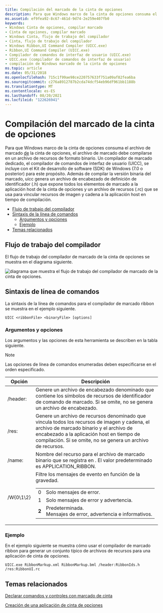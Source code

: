 ```yaml
---
title: Compilación del marcado de la cinta de opciones
description: Para que Windows marco de la cinta de opciones consuma el archivo de marcado de la cinta de opciones, el archivo de marcado debe compilarse en un archivo de recursos de formato binario.
ms.assetid: ef9fea92-8c67-461d-9d74-2e259e407fb0
keywords:
- Windows Cinta de opciones, compilar marcado
- Cinta de opciones, compilar marcado
- Windows Cinta, flujo de trabajo del compilador
- Cinta, flujo de trabajo del compilador
- Windows Ribbon,UI Command Compiler (UICC.exe)
- Ribbon,UI Command Compiler (UICC.exe)
- Compilador de comandos de interfaz de usuario (UICC.exe)
- UICC.exe (compilador de comandos de interfaz de usuario)
- compilación de Windows marcado de la cinta de opciones
ms.topic: article
ms.date: 05/31/2018
ms.openlocfilehash: 715c1f99ae98ce220757633f751a09af82fea6ba
ms.sourcegitcommit: c276a8912787b2cda74dcf54eb96df961bb1188b
ms.translationtype: MT
ms.contentlocale: es-ES
ms.lasthandoff: 08/20/2021
ms.locfileid: "122626941"
---
```

# <a name="compiling-ribbon-markup"></a>Compilación del marcado de la cinta de opciones

Para que Windows marco de la cinta de opciones consuma el archivo de marcado [de](windowsribbon-schema.md) la cinta de opciones, el archivo de marcado debe compilarse en un archivo de recursos de formato binario. Un compilador de marcado dedicado, el compilador de comandos de interfaz de usuario (UICC), se incluye con el Kit de desarrollo de software (SDK) de Windows (7.0 o posterior) para este propósito. Además de compilar la versión binaria del marcado, uicc genera un archivo de encabezado de definición de identificador (.h) que expone todos los elementos de marcado a la aplicación host de la cinta de opciones y un archivo de recursos (.rc) que se usa para vincular recursos de imagen y cadena a la aplicación host en tiempo de compilación.

-   [Flujo de trabajo del compilador](#compiler-workflow)
-   [Sintaxis de la línea de comandos](#command-line-syntax)
    -   [Argumentos y opciones](#arguments-and-options)
    -   [Ejemplo](#example)
-   [Temas relacionados](#related-topics)

## <a name="compiler-workflow"></a>Flujo de trabajo del compilador

El flujo de trabajo del compilador de marcado de la cinta de opciones se muestra en el diagrama siguiente.

![diagrama que muestra el flujo de trabajo del compilador de marcado de la cinta de opciones.](images/overviews/overviews-intentcl.png)

## <a name="command-line-syntax"></a>Sintaxis de línea de comandos

La sintaxis de la línea de comandos para el compilador de marcado ribbon se muestra en el ejemplo siguiente.


```
UICC <ribbonFile> <binaryFile> [options]
```



### <a name="arguments-and-options"></a>Argumentos y opciones

Los argumentos y las opciones de esta herramienta se describen en la tabla siguiente.

> [!Note]  
> Las opciones de línea de comandos enumeradas deben especificarse en el orden especificado.

 



<table>
<colgroup>
<col  />
<col  />
</colgroup>
<thead>
<tr class="header">
<th>Opción</th>
<th>Descripción</th>
</tr>
</thead>
<tbody>
<tr class="odd">
<td>/header:<headerFile></td>
<td>Genere un archivo de encabezado denominado <headerFile> que contiene los símbolos de recursos de identificador de comando de marcado. Si se omite, no se genera un archivo de encabezado.</td>
</tr>
<tr class="even">
<td>/res:<resourceFile></td>
<td>Genere un archivo de recursos denominado que vincula todos los recursos de imagen y cadena, el archivo de marcado binario y el archivo de encabezado a la aplicación host en <resourceFile> tiempo de compilación. Si se omite, no se genera un archivo de recursos.</td>
</tr>
<tr class="odd">
<td>/name:<ribbonName></td>
<td>Nombre del recurso para el archivo de marcado binario que se registra en <resourceFile> . El valor predeterminado es APPLICATION_RIBBON.</td>
</tr>
<tr class="even">
<td>/W{0\1\2}</td>
<td>Filtre los mensajes de evento en función de la gravedad. 
<table>
<tbody>
<tr class="odd">
<td>0<br/></td>
<td>Solo mensajes de error.<br/></td>
</tr>
<tr class="even">
<td>1<br/></td>
<td>Solo mensajes de error y advertencia.<br/></td>
</tr>
<tr class="odd">
<td><strong>2</strong><br/></td>
<td>Predeterminada. <br/> Mensajes de error, advertencia e informativos.<br/></td>
</tr>
</tbody>
</table>

<p> </p></td>
</tr>
</tbody>
</table>



 

### <a name="example"></a>Ejemplo

En el ejemplo siguiente se muestra cómo usar el compilador de marcado ribbon para generar un conjunto típico de archivos de recursos para una aplicación de cinta de opciones.

`UICC.exe RibbonMarkup.xml RibbonMarkup.bml /header:RibbonIds.h /res:RibbonUI.rc`

## <a name="related-topics"></a>Temas relacionados

<dl> <dt>

[Declarar comandos y controles con marcado de cinta](windowsribbon-schema.md)
</dt> <dt>

[Creación de una aplicación de cinta de opciones](windowsribbon-stepbystep.md)
</dt> </dl>

 

 





